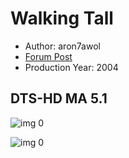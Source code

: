 # Walking Tall

* Author: aron7awol
* [Forum Post](https://www.avsforum.com/threads/bass-eq-for-filtered-movies.2995212/post-59388484)
* Production Year: 2004

## DTS-HD MA 5.1

![img 0](http://imgur.com/GGd4HPZ.jpg)

![img 0](http://imgur.com/ctVjqKl.png)

